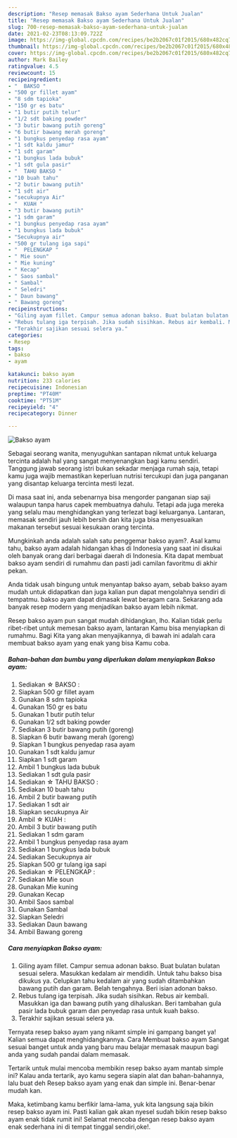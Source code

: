 ```yaml
---
description: "Resep memasak Bakso ayam Sederhana Untuk Jualan"
title: "Resep memasak Bakso ayam Sederhana Untuk Jualan"
slug: 700-resep-memasak-bakso-ayam-sederhana-untuk-jualan
date: 2021-02-23T08:13:09.722Z
image: https://img-global.cpcdn.com/recipes/be2b2067c01f2015/680x482cq70/bakso-ayam-foto-resep-utama.jpg
thumbnail: https://img-global.cpcdn.com/recipes/be2b2067c01f2015/680x482cq70/bakso-ayam-foto-resep-utama.jpg
cover: https://img-global.cpcdn.com/recipes/be2b2067c01f2015/680x482cq70/bakso-ayam-foto-resep-utama.jpg
author: Mark Bailey
ratingvalue: 4.5
reviewcount: 15
recipeingredient:
- "  BAKSO "
- "500 gr fillet ayam"
- "8 sdm tapioka"
- "150 gr es batu"
- "1 butir putih telur"
- "1/2 sdt baking powder"
- "3 butir bawang putih goreng"
- "6 butir bawang merah goreng"
- "1 bungkus penyedap rasa ayam"
- "1 sdt kaldu jamur"
- "1 sdt garam"
- "1 bungkus lada bubuk"
- "1 sdt gula pasir"
- "  TAHU BAKSO "
- "10 buah tahu"
- "2 butir bawang putih"
- "1 sdt air"
- "secukupnya Air"
- "  KUAH "
- "3 butir bawang putih"
- "1 sdm garam"
- "1 bungkus penyedap rasa ayam"
- "1 bungkus lada bubuk"
- "Secukupnya air"
- "500 gr tulang iga sapi"
- "  PELENGKAP "
- " Mie soun"
- " Mie kuning"
- " Kecap"
- " Saos sambal"
- " Sambal"
- " Seledri"
- " Daun bawang"
- " Bawang goreng"
recipeinstructions:
- "Giling ayam fillet. Campur semua adonan bakso. Buat bulatan bulatan sesuai selera. Masukkan kedalam air mendidih. Untuk tahu bakso bisa dikukus ya. Celupkan tahu kedalam air yang sudah ditambahkan bawang putih dan garam. Belah tengahnya. Beri isian adonan bakso."
- "Rebus tulang iga terpisah. Jika sudah sisihkan. Rebus air kembali. Masukkan iga dan bawang putih yang dihaluskan. Beri tambahan gula pasir lada bubuk garam dan penyedap rasa untuk kuah bakso."
- "Terakhir sajikan sesuai selera ya."
categories:
- Resep
tags:
- bakso
- ayam

katakunci: bakso ayam 
nutrition: 233 calories
recipecuisine: Indonesian
preptime: "PT40M"
cooktime: "PT51M"
recipeyield: "4"
recipecategory: Dinner

---
```



![Bakso ayam](https://img-global.cpcdn.com/recipes/be2b2067c01f2015/680x482cq70/bakso-ayam-foto-resep-utama.jpg)

Sebagai seorang wanita, menyuguhkan santapan nikmat untuk keluarga tercinta adalah hal yang sangat menyenangkan bagi kamu sendiri. Tanggung jawab seorang istri bukan sekadar menjaga rumah saja, tetapi kamu juga wajib memastikan keperluan nutrisi tercukupi dan juga panganan yang disantap keluarga tercinta mesti lezat.

Di masa  saat ini, anda sebenarnya bisa mengorder panganan siap saji walaupun tanpa harus capek membuatnya dahulu. Tetapi ada juga mereka yang selalu mau menghidangkan yang terlezat bagi keluarganya. Lantaran, memasak sendiri jauh lebih bersih dan kita juga bisa menyesuaikan makanan tersebut sesuai kesukaan orang tercinta. 



Mungkinkah anda adalah salah satu penggemar bakso ayam?. Asal kamu tahu, bakso ayam adalah hidangan khas di Indonesia yang saat ini disukai oleh banyak orang dari berbagai daerah di Indonesia. Kita dapat membuat bakso ayam sendiri di rumahmu dan pasti jadi camilan favoritmu di akhir pekan.

Anda tidak usah bingung untuk menyantap bakso ayam, sebab bakso ayam mudah untuk didapatkan dan juga kalian pun dapat mengolahnya sendiri di tempatmu. bakso ayam dapat dimasak lewat beragam cara. Sekarang ada banyak resep modern yang menjadikan bakso ayam lebih nikmat.

Resep bakso ayam pun sangat mudah dihidangkan, lho. Kalian tidak perlu ribet-ribet untuk memesan bakso ayam, lantaran Kamu bisa menyiapkan di rumahmu. Bagi Kita yang akan menyajikannya, di bawah ini adalah cara membuat bakso ayam yang enak yang bisa Kamu coba.

<!--inarticleads1-->

##### Bahan-bahan dan bumbu yang diperlukan dalam menyiapkan Bakso ayam:

1. Sediakan  ☆ BAKSO :
1. Siapkan 500 gr fillet ayam
1. Gunakan 8 sdm tapioka
1. Gunakan 150 gr es batu
1. Gunakan 1 butir putih telur
1. Gunakan 1/2 sdt baking powder
1. Sediakan 3 butir bawang putih (goreng)
1. Siapkan 6 butir bawang merah (goreng)
1. Siapkan 1 bungkus penyedap rasa ayam
1. Gunakan 1 sdt kaldu jamur
1. Siapkan 1 sdt garam
1. Ambil 1 bungkus lada bubuk
1. Sediakan 1 sdt gula pasir
1. Sediakan  ☆ TAHU BAKSO :
1. Sediakan 10 buah tahu
1. Ambil 2 butir bawang putih
1. Sediakan 1 sdt air
1. Siapkan secukupnya Air
1. Ambil  ☆ KUAH :
1. Ambil 3 butir bawang putih
1. Sediakan 1 sdm garam
1. Ambil 1 bungkus penyedap rasa ayam
1. Sediakan 1 bungkus lada bubuk
1. Sediakan Secukupnya air
1. Siapkan 500 gr tulang iga sapi
1. Sediakan  ☆ PELENGKAP :
1. Sediakan  Mie soun
1. Gunakan  Mie kuning
1. Gunakan  Kecap
1. Ambil  Saos sambal
1. Gunakan  Sambal
1. Siapkan  Seledri
1. Sediakan  Daun bawang
1. Ambil  Bawang goreng




<!--inarticleads2-->

##### Cara menyiapkan Bakso ayam:

1. Giling ayam fillet. Campur semua adonan bakso. Buat bulatan bulatan sesuai selera. Masukkan kedalam air mendidih. Untuk tahu bakso bisa dikukus ya. Celupkan tahu kedalam air yang sudah ditambahkan bawang putih dan garam. Belah tengahnya. Beri isian adonan bakso.
1. Rebus tulang iga terpisah. Jika sudah sisihkan. Rebus air kembali. Masukkan iga dan bawang putih yang dihaluskan. Beri tambahan gula pasir lada bubuk garam dan penyedap rasa untuk kuah bakso.
1. Terakhir sajikan sesuai selera ya.




Ternyata resep bakso ayam yang nikamt simple ini gampang banget ya! Kalian semua dapat menghidangkannya. Cara Membuat bakso ayam Sangat sesuai banget untuk anda yang baru mau belajar memasak maupun bagi anda yang sudah pandai dalam memasak.

Tertarik untuk mulai mencoba membikin resep bakso ayam mantab simple ini? Kalau anda tertarik, ayo kamu segera siapin alat dan bahan-bahannya, lalu buat deh Resep bakso ayam yang enak dan simple ini. Benar-benar mudah kan. 

Maka, ketimbang kamu berfikir lama-lama, yuk kita langsung saja bikin resep bakso ayam ini. Pasti kalian gak akan nyesel sudah bikin resep bakso ayam enak tidak rumit ini! Selamat mencoba dengan resep bakso ayam enak sederhana ini di tempat tinggal sendiri,oke!.

